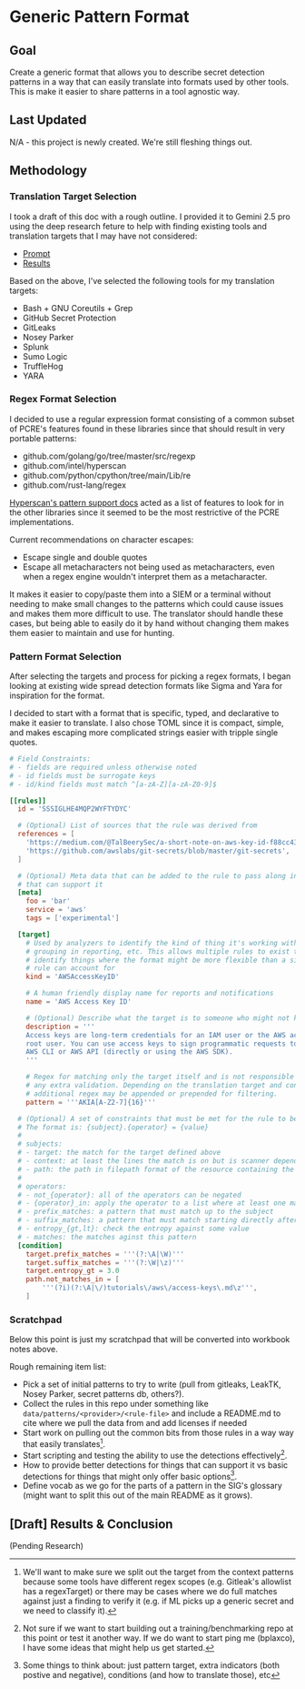# Generic Pattern Format

## Goal

Create a generic format that allows you to describe secret detection patterns
in a way that can easily translate into formats used by other tools. This is
make it easier to share patterns in a tool agnostic way.

## Last Updated

N/A - this project is newly created. We're still fleshing things out.

## Methodology

### Translation Target Selection

I took a draft of this doc with a rough outline. I provided it to Gemini 2.5
pro using the deep research feture to help with finding existing tools and
translation targets that I may have not considered:

- [Prompt](data/gemini-deep-research/initial-research-prompt.md)
- [Results](data/gemini-deep-research/initial-research-results.md)

Based on the above, I've selected the following tools for my translation
targets:

- Bash + GNU Coreutils + Grep
- GitHub Secret Protection
- GitLeaks
- Nosey Parker
- Splunk
- Sumo Logic
- TruffleHog
- YARA

### Regex Format Selection

I decided to use a regular expression format consisting of a common subset of
PCRE's features found in these libraries since that should result in very
portable patterns:

- github.com/golang/go/tree/master/src/regexp
- github.com/intel/hyperscan
- github.com/python/cpython/tree/main/Lib/re
- github.com/rust-lang/regex

[Hyperscan's pattern support docs](https://intel.github.io/hyperscan/dev-reference/compilation.html#pattern-support)
acted as a list of features to look for in the other libraries since it seemed
to be the most restrictive of the PCRE implementations.

Current recommendations on character escapes:

- Escape single and double quotes
- Escape all metacharacters not being used as metacharacters, even when a
  regex engine wouldn't interpret them as a metacharacter.

It makes it easier to copy/paste them into a SIEM or a terminal without needing
to make small changes to the patterns which could cause issues and makes them
more difficult to use. The translator should handle these cases, but being able
to easily do it by hand without changing them makes them easier to maintain and
use for hunting.

### Pattern Format Selection

After selecting the targets and process for picking a regex formats, I began
looking at existing wide spread detection formats like Sigma and Yara
for inspiration for the format.

I decided to start with a format that is specific, typed, and declarative to
make it easier to translate. I also chose TOML since it is compact, simple, and
makes escaping more complicated strings easier with tripple single quotes.

```toml
# Field Constraints:
# - fields are required unless otherwise noted
# - id fields must be surrogate keys
# - id/kind fields must match ^[a-zA-Z][a-zA-Z0-9]$

[[rules]]
  id = 'SSSIGLHE4MQP2WYFTYDYC'

  # (Optional) List of sources that the rule was derived from
  references = [
    'https://medium.com/@TalBeerySec/a-short-note-on-aws-key-id-f88cc4317489',
    'https://github.com/awslabs/git-secrets/blob/master/git-secrets',
  ]

  # (Optional) Meta data that can be added to the rule to pass along in tools
  # that can support it
  [meta]
    foo = 'bar'
    service = 'aws'
    tags = ['experimental']

  [target]
    # Used by analyzers to identify the kind of thing it's working with,
    # grouping in reporting, etc. This allows multiple rules to exist to
    # identify things where the format might be more flexible than a single
    # rule can account for
    kind = 'AWSAccessKeyID'

    # A human friendly display name for reports and notifications
    name = 'AWS Access Key ID'

    # (Optional) Describe what the target is to someone who might not know
    description = '''
    Access keys are long-term credentials for an IAM user or the AWS account
    root user. You can use access keys to sign programmatic requests to the
    AWS CLI or AWS API (directly or using the AWS SDK).
    '''

    # Regex for matching only the target itself and is not responsible for
    # any extra validation. Depending on the translation target and conditions
    # additional regex may be appended or prepended for filtering.
    pattern = '''AKIA[A-Z2-7]{16}'''

  # (Optional) A set of constraints that must be met for the rule to be satisfied
  # The format is: {subject}.{operator} = {value}
  #
  # subjects:
  # - target: the match for the target defined above
  # - context: at least the lines the match is on but is scanner dependant
  # - path: the path in filepath format of the resource containing the match
  #
  # operators:
  # - not_{operator}: all of the operators can be negated
  # - {operator}_in: apply the operator to a list where at least one matches
  # - prefix_matches: a pattern that must match up to the subject
  # - suffix_matches: a pattern that must match starting directly after the subject
  # - entropy_{gt,lt}: check the entropy against some value
  # - matches: the matches aginst this pattern
  [condition]
    target.prefix_matches = '''(?:\A|\W)'''
    target.suffix_matches = '''(?:\W|\z)'''
    target.entropy_gt = 3.0
    path.not_matches_in = [
        '''(?i)(?:\A|\/)tutorials\/aws\/access-keys\.md\z''',
    ]
```

### Scratchpad

Below this point is just my scratchpad that will be converted into workbook
notes above.

Rough remaining item list:

- Pick a set of initial patterns to try to write (pull from gitleaks, LeakTK, Nosey Parker, secret patterns db, others?).
- Collect the rules in this repo under something like `data/patterns/<provider>/<rule-file>` and include a README.md to cite where we pull the data from and add licenses if needed
- Start work on pulling out the common bits from those rules in a way way that easily translates[^1].
- Start scripting and testing the ability to use the detections effectively[^2].
- How to provide better detections for things that can support it vs basic detections for things that might only offer basic options[^3].
- Define vocab as we go for the parts of a pattern in the SIG's glossary (might want to split this out of the main README as it grows).

[^1]: We'll want to make sure we split out the target from the context patterns
    because some tools have different regex scopes (e.g. Gitleak's allowlist
    has a regexTarget) or there may be cases where we do full matches against
    just a finding to verify it (e.g. if ML picks up a generic secret and we
    need to classify it).

[^2]: Not sure if we want to start building out a training/benchmarking repo at
    this point or test it another way. If we do want to start ping me
    (bplaxco), I have some ideas that might help us get started.

[^3]: Some things to think about: just pattern target, extra indicators (both postive and negative), conditions (and how to translate those), etc

## [Draft] Results & Conclusion

(Pending Research)
